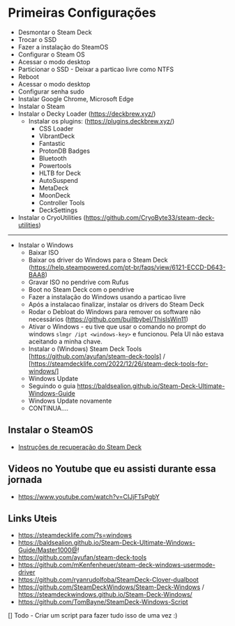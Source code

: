 # Primeiras Configurações

- Desmontar o Steam Deck
- Trocar o SSD
- Fazer a instalação do SteamOS
- Configurar o Steam OS
- Acessar o modo desktop
- Particionar o SSD - Deixar a particao livre como NTFS
- Reboot
- Acessar o modo desktop
- Configurar senha sudo
- Instalar Google Chrome, Microsoft Edge
- Instalar o Steam
- Instalar o Decky Loader (https://deckbrew.xyz/)
  - Instalar os plugins: (https://plugins.deckbrew.xyz/)
    - CSS Loader
    - VibrantDeck
    - Fantastic
    - ProtonDB Badges
    - Bluetooth
    - Powertools
    - HLTB for Deck
    - AutoSuspend
    - MetaDeck
    - MoonDeck
    - Controller Tools
    - DeckSettings
- Instalar o CryoUtilities (https://github.com/CryoByte33/steam-deck-utilities)
-----
- Instalar o Windows
  - Baixar ISO
  - Baixar os driver do Windows para o Steam Deck (https://help.steampowered.com/pt-br/faqs/view/6121-ECCD-D643-BAA8)
  - Gravar ISO no pendrive com Rufus
  - Boot no Steam Deck com o pendrive
  - Fazer a instalação do Windows usando a particao livre
  - Após a instalacao finalizar, instalar os drivers do Steam Deck
  - Rodar o Debloat do Windows para remover os software não necessários (https://github.com/builtbybel/ThisIsWin11)
  - Ativar o Windows - eu tive que usar o comando no prompt do windows `slmgr /ipt <windows-key>` e funcionou. Pela UI não estava aceitando a minha chave.
  - Instalar o (Windows) Steam Deck Tools [https://github.com/ayufan/steam-deck-tools] / [https://steamdecklife.com/2022/12/26/steam-deck-tools-for-windows/]
  - Windows Update
  - Seguindo o guia https://baldsealion.github.io/Steam-Deck-Ultimate-Windows-Guide
  - Windows Update novamente
  - CONTINUA....
## Instalar o SteamOS

- [Instruções de recuperação do Steam Deck](https://help.steampowered.com/pt-br/faqs/view/1b71-edf2-eb6d-2bb3)



## Videos no Youtube que eu assisti durante essa jornada
- https://www.youtube.com/watch?v=CIJjFTsPgbY


## Links Uteis
- https://steamdecklife.com/?s=windows
- https://baldsealion.github.io/Steam-Deck-Ultimate-Windows-Guide/Master1000@!
- https://github.com/ayufan/steam-deck-tools
- https://github.com/mKenfenheuer/steam-deck-windows-usermode-driver
- https://github.com/ryanrudolfoba/SteamDeck-Clover-dualboot
- https://github.com/SteamDeckWindows/Steam-Deck-Windows / https://steamdeckwindows.github.io/Steam-Deck-Windows/
- https://github.com/TomBayne/SteamDeck-Windows-Script


[] Todo - Criar um script para fazer tudo isso de uma vez :) 